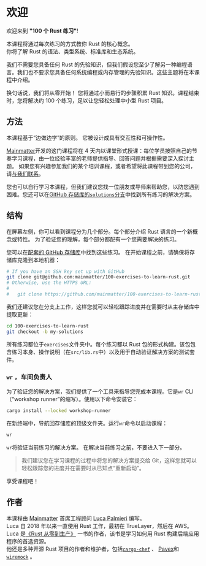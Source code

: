# 欢迎

欢迎来到 **"100 个 Rust 练习"**!

本课程将通过每次练习的方式教你 Rust 的核心概念。<br>你将了解 Rust 的语法、类型系统、标准库和生态系统。

我们不需要您具备任何 Rust 的先验知识，但我们假设您至少了解另一种编程语言。我们也不要求您具备任何系统编程或内存管理的先验知识。这些主题将在本课程中介绍。

换句话说，我们将从零开始！
您将通过小而易行的步骤积累 Rust 知识。课程结束时，您将解决约 100 个练习，足以让您轻松处理中小型 Rust 项目。

## 方法

本课程基于“边做边学”的原则。
它被设计成具有交互性和可操作性。

[Mainmatter](https://mainmatter.com/rust-consulting/)开发的这门课程将在 4 天内以课堂形式授课：每位学员按照自己的节奏学习课程，由一位经验丰富的老师提供指导、回答问题并根据需要深入探讨主题。
如果您有兴趣参加我们的某个培训课程，或者希望将此课程带到您的公司，请[与我们联系](https://mainmatter.com/contact/)。

您也可以自行学习本课程，但我们建议您找一位朋友或导师来帮助您，以防您遇到困难。您还可以在[GitHub 存储库的`solutions`分支](https://github.com/mainmatter/100-exercises-to-learn-rust/tree/solutions)中找到所有练习的解决方案。

## 结构

在屏幕左侧，你可以看到课程分为几个部分。每个部分介绍 Rust 语言的一个新概念或特性。
为了验证您的理解，每个部分都配有一个您需要解决的练习。

您可以在[配套的 GitHub 存储库](https://github.com/mainmatter/100-exercises-to-learn-rust)中找到这些练习。
在开始课程之前，请确保将存储库克隆到本地机器：

```bash
# If you have an SSH key set up with GitHub
git clone git@github.com:mainmatter/100-exercises-to-learn-rust.git
# Otherwise, use the HTTPS URL:
#
#   git clone https://github.com/mainmatter/100-exercises-to-learn-rust.git
```

我们还建议您在分支上工作，这样您就可以轻松跟踪进度并在需要时从主存储库中提取更新：

```bash
cd 100-exercises-to-learn-rust
git checkout -b my-solutions
```

所有练习都位于`exercises`文件夹中。每个练习都以 Rust 包的形式构建。该包包含练习本身、操作说明（在`src/lib.rs`中）以及用于自动验证解决方案的测试套件。

### `wr` ，车间负责人

为了验证您的解决方案，我们提供了一个工具来指导您完成本课程。它是`wr` CLI（“workshop runner”的缩写）。使用以下命令安装它：

```bash
cargo install --locked workshop-runner
```

在新终端中，导航回存储库的顶级文件夹。运行`wr`命令以启动课程：

```bash
wr
```

`wr`将验证当前练习的解决方案。
在解决当前练习之前，不要进入下一部分。

> 我们建议您在学习课程的过程中将您的解决方案提交给 Git，这样您就可以轻松跟踪您的进度并在需要时从已知点“重新启动”。

享受课程吧！

## 作者

本课程由 [Mainmatter](https://mainmatter.com/rust-consulting/) 首席工程顾问 [Luca Palmieri](https://www.lpalmieri.com/) 编写。<br> Luca 自 2018 年以来一直使用 Rust 工作，最初在 TrueLayer，然后在 AWS。<br> Luca 是[《Rust 从零到生产》](https://zero2prod.com) 一书的作者，该书是学习如何用 Rust 构建后端应用程序的首选资源。<br>他还是多种开源 Rust 项目的作者和维护者，包括[`cargo-chef`](https://github.com/LukeMathWalker/cargo-chef) 、 [Pavex](https://pavex.dev)和[`wiremock`](https://github.com/LukeMathWalker/wiremock-rs) 。
